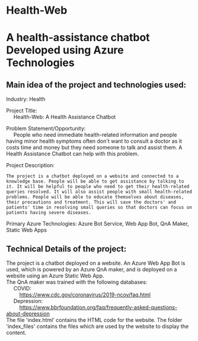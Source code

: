 # Health-Web
# A health-assistance chatbot Developed using Azure Technologies

## Main idea of the project and technologies used:
  Industry: Health

  Project Title: <br> &nbsp;&nbsp;&nbsp;&nbsp; Health-Web: A Health Assistance Chatbot

  Problem Statement/Opportunity: <br> &nbsp;&nbsp;&nbsp;&nbsp;
    People who need immediate health-related information and people having minor health symptoms often don't want to consult a doctor as it costs time and money but they need someone to talk and assist them. A Health Assistance Chatbot can help with this problem.

   Project Description:

    The project is a chatbot deployed on a website and connected to a knowledge base. People will be able to get assistance by talking to it. It will be helpful to people who need to get their health-related queries resolved. It will also assist people with small health-related problems. People will be able to educate themselves about diseases, their precautions and treatment. This will save the doctors' and patients' time in resolving small queries so that doctors can focus on patients having severe diseases.

  Primary Azure Technologies:
    Azure Bot Service, Web App Bot, QnA Maker, Static Web Apps

## Technical Details of the project:
  The project is a chatbot deployed on a website. 
  An Azure Web App Bot is used, which is powered by an Azure QnA maker, and is deployed on a website using an Azure Static Web App. <br>
  The QnA maker was trained with the following databases: <br>	&nbsp;&nbsp;&nbsp;&nbsp; COVID: <br> &nbsp;&nbsp;&nbsp;&nbsp;&nbsp;&nbsp;&nbsp;&nbsp; https://www.cdc.gov/coronavirus/2019-ncov/faq.html <br> &nbsp;&nbsp;&nbsp;&nbsp; Depression: <br> &nbsp;&nbsp;&nbsp;&nbsp;&nbsp;&nbsp;&nbsp;&nbsp; https://www.bbrfoundation.org/faq/frequently-asked-questions-about-depression
  <br> The file 'index.html' contains the HTML code for the website. The folder 'index_files' contains the files which are used by the website to display the content.


  
